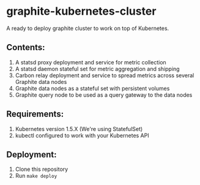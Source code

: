 # graphite-kubernetes-cluster

A ready to deploy graphite cluster to work on top of Kubernetes.

## Contents:
1. A statsd proxy deployment and service for metric collection
2. A statsd daemon stateful set for metric aggregation and shipping
2. Carbon relay deployment and service to spread metrics across several Graphite data nodes
3. Graphite data nodes as a stateful set with persistent volumes
4. Graphite query node to be used as a query gateway to the data nodes

## Requirements:
1. Kubernetes version 1.5.X (We're using StatefulSet)
2. kubectl configured to work with your Kubernetes API

## Deployment:
1. Clone this repository
2. Run `make deploy`



